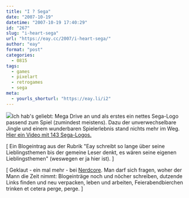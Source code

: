 ```yaml
---
title: "I ? Sega"
date: "2007-10-19"
datetime: "2007-10-19 17:40:29"
id: "267"
slug: "i-heart-sega"
url: "https://eay.cc/2007/i-heart-sega/"
author: "eay"
format: "post"
categories:
  - 0815
tags:
  - games
  - pixelart
  - retrogames
  - sega
meta:
  - yourls_shorturl: "https://eay.li/i2"
---
```


![](/uploads/2007/sega.jpg)Ich hab's geliebt: Mega Drive an und als erstes ein nettes Sega-Logo passend zum Spiel (zumindest meistens). Dazu der unverwechselbare Jingle und einem wunderbaren Spielerlebnis stand nichts mehr im Weg. [Hier ein Video mit 143 Sega-Logos.](http://www.gametrailers.com/player/usermovies/118329.html?playlist=featured)

\[ Ein Blogeintrag aus der Rubrik "Eay schreibt so lange über seine Lieblingsthemen bis der gemeine Leser denkt, es wären seine eigenen Lieblingsthemen" (weswegen er ja hier ist). \]

\[ Geklaut - ein mal mehr - bei [Nerdcore](http://www.nerdcore.de/wp/2007/10/19/links-vom-19-10-07-live-music-hate-racism-miss-horror-the-executive-coloring-book-und-tokyo-aus-dem-gedachtnis/). Man darf sich fragen, woher der Mann die Zeit nimmt: Blogeinträge noch und nöcher schreiben, dutzende Links finden und neu verpacken, leben und arbeiten, Feierabendbierchen trinken et cetera perge, perge. \]
